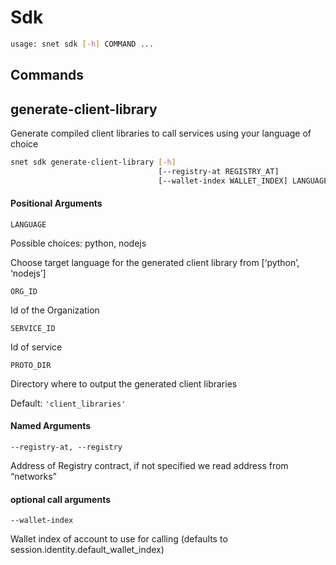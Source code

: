 # Sdk

```sh
usage: snet sdk [-h] COMMAND ...
```

## Commands

## generate-client-library

Generate compiled client libraries to call services using your language of
choice

```sh
snet sdk generate-client-library [-h]
                                 [--registry-at REGISTRY_AT]
                                 [--wallet-index WALLET_INDEX] LANGUAGE ORG_ID SERVICE_ID [PROTO_DIR]
```

#### Positional Arguments

`LANGUAGE`

    

Possible choices: python, nodejs

Choose target language for the generated client library from [‘python’,
‘nodejs’]

`ORG_ID`

    

Id of the Organization

`SERVICE_ID`

    

Id of service

`PROTO_DIR`

    

Directory where to output the generated client libraries

Default: `'client_libraries'`

#### Named Arguments

`--registry-at, --registry`

    

Address of Registry contract, if not specified we read address from “networks”

#### optional call arguments

`--wallet-index`

    

Wallet index of account to use for calling (defaults to
session.identity.default_wallet_index)

